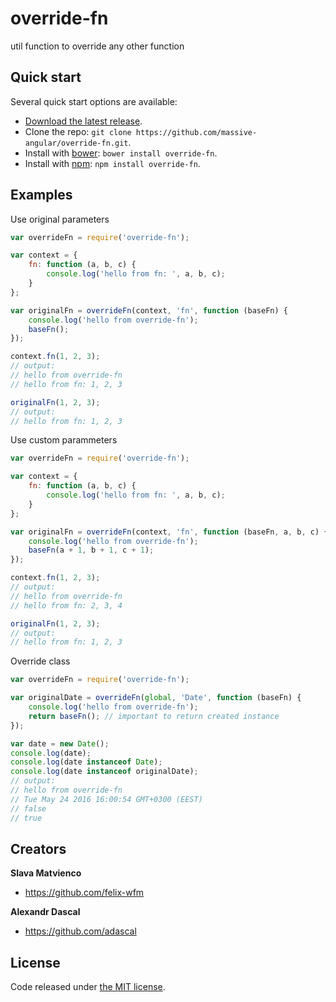 # override-fn
util function to override any other function

## Quick start
Several quick start options are available:

* [Download the latest release](https://github.com/massive-angular/override-fn/archive/v1.0.2.zip).
* Clone the repo: `git clone https://github.com/massive-angular/override-fn.git`.
* Install with [bower](http://bower.io): `bower install override-fn`.
* Install with [npm](https://npmjs.com): `npm install override-fn`.

## Examples
Use original parameters
```js
var overrideFn = require('override-fn');

var context = {
    fn: function (a, b, c) {
        console.log('hello from fn: ', a, b, c);
    }
};

var originalFn = overrideFn(context, 'fn', function (baseFn) {
    console.log('hello from override-fn');
    baseFn();
});

context.fn(1, 2, 3);
// output:
// hello from override-fn
// hello from fn: 1, 2, 3

originalFn(1, 2, 3);
// output:
// hello from fn: 1, 2, 3
```

Use custom parammeters
```js
var overrideFn = require('override-fn');

var context = {
    fn: function (a, b, c) {
        console.log('hello from fn: ', a, b, c);
    }
};

var originalFn = overrideFn(context, 'fn', function (baseFn, a, b, c) {
    console.log('hello from override-fn');
    baseFn(a + 1, b + 1, c + 1);
});

context.fn(1, 2, 3);
// output:
// hello from override-fn
// hello from fn: 2, 3, 4

originalFn(1, 2, 3);
// output:
// hello from fn: 1, 2, 3
```

Override class
```js
var overrideFn = require('override-fn');

var originalDate = overrideFn(global, 'Date', function (baseFn) {
    console.log('hello from override-fn');
    return baseFn(); // important to return created instance
});

var date = new Date();
console.log(date);
console.log(date instanceof Date);
console.log(date instanceof originalDate);
// output:
// hello from override-fn
// Tue May 24 2016 16:00:54 GMT+0300 (EEST)
// false
// true
```

## Creators
**Slava Matvienco**
* <https://github.com/felix-wfm>

**Alexandr Dascal**
* <https://github.com/adascal>

## License
Code released under [the MIT license](http://spdx.org/licenses/MIT).
